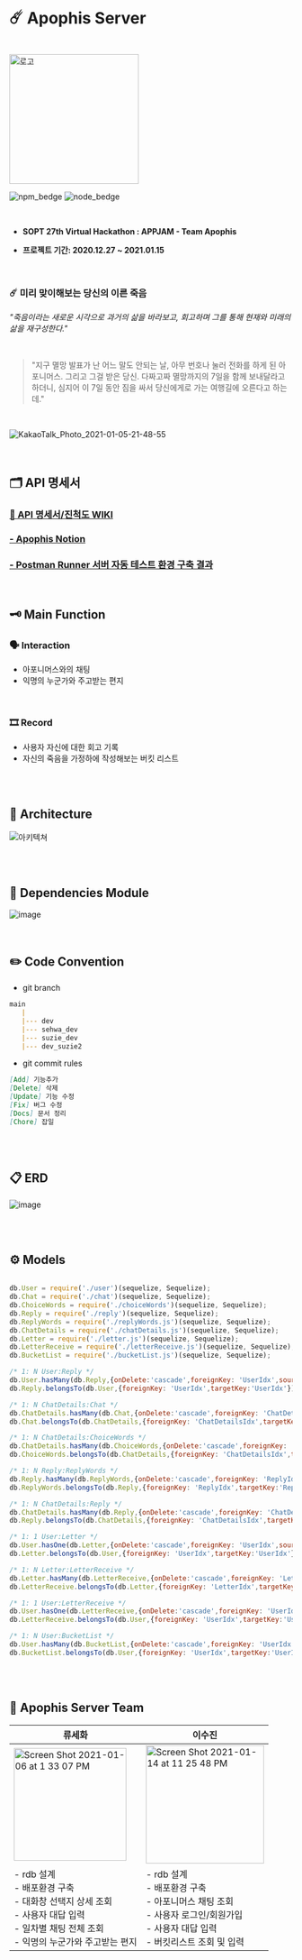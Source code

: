 # ☄️ Apophis Server

<br />

 <img width="230" alt="로고" src="https://user-images.githubusercontent.com/61377122/104701505-8c72bb80-5758-11eb-9de6-8c53bc4b3c4d.png">

 ![npm_bedge](https://img.shields.io/badge/npm-6.14.6-blueviolet)
![node_bedge](https://img.shields.io/badge/node-12.18.3-ff69b4)
<br />

<br />

* <b> SOPT 27th Virtual Hackathon :  APPJAM - Team **Apophis** </b>
    
* <b> 프로젝트 기간: 2020.12.27 ~ 2021.01.15 </b>

<br />

### ☄️ 미리 맞이해보는 당신의 이른 죽음

*"죽음이라는 새로운 시각으로 과거의 삶을 바라보고, 회고하며 그를 통해 현재와 미래의 삶을 재구성한다."*

<br />

> "지구 멸망 발표가 난 어느 말도 안되는 날, 아무 번호나 눌러 전화를 하게 된 아포니머스. 그리고 그걸 받은 당신. 다짜고짜 멸망까지의 7일을 함께 보내달라고 하더니, 심지어 이 7일 동안 짐을 싸서 당신에게로 가는 여행길에 오른다고 하는데."

<br />

![KakaoTalk_Photo_2021-01-05-21-48-55](https://user-images.githubusercontent.com/61377122/103648239-e2e53a80-4f9f-11eb-998a-4f5f9034564c.jpeg)



<br />



## 🗂 API 명세서

### [📝 API 명세서/진척도 WIKI](https://github.com/Apophis-AppJam/ApophisServer/wiki)

### [- Apophis Notion](https://www.notion.so/_Apophis-61bd57af215649dabdc371d26610ade2)


### [- Postman Runner 서버 자동 테스트 환경 구축 결과](https://www.notion.so/suzieep/Apophis-d7557b3b450046e18add354001d81006)

<br />


## 🗝 Main Function

### 🗣 Interaction

- 아포니머스와의 채팅
- 익명의 누군가와 주고받는 편지

<br />

### 🎞 Record

- 사용자 자신에 대한 회고 기록
- 자신의 죽음을 가정하에 작성해보는 버킷 리스트

<br />
<br />


## 🔗 Architecture

![아키텍쳐](https://user-images.githubusercontent.com/61377122/104699071-8af3c400-5755-11eb-94c6-cbb70f5f3ee6.png)

<br />
<br />

## 📖 Dependencies  Module

![image](https://user-images.githubusercontent.com/61377122/104703533-c93fb200-575a-11eb-9f21-51d982a1d5ba.png)

<br />

## ✏️ Code Convention 

- git branch

```markdown
main
   |
   |--- dev
   |--- sehwa_dev
   |--- suzie_dev
   |--- dev_suzie2
```

- git commit rules

```markdown
[Add] 기능추가
[Delete] 삭제
[Update] 기능 수정
[Fix] 버그 수정
[Docs] 문서 정리
[Chore] 잡일
```


<br />
<br />

## 📋 ERD
![image](https://user-images.githubusercontent.com/61377122/104705210-f68d5f80-575c-11eb-898c-6b682450600d.png)

<br />
<br />


## ⚙️ Models
```javascript

db.User = require('./user')(sequelize, Sequelize);
db.Chat = require('./chat')(sequelize, Sequelize);
db.ChoiceWords = require('./choiceWords')(sequelize, Sequelize);
db.Reply = require('./reply')(sequelize, Sequelize);
db.ReplyWords = require('./replyWords.js')(sequelize, Sequelize);
db.ChatDetails = require('./chatDetails.js')(sequelize, Sequelize);
db.Letter = require('./letter.js')(sequelize, Sequelize);
db.LetterReceive = require('./letterReceive.js')(sequelize, Sequelize);
db.BucketList = require('./bucketList.js')(sequelize, Sequelize);

/* 1: N User:Reply */
db.User.hasMany(db.Reply,{onDelete:'cascade',foreignKey: 'UserIdx',sourceKey:'UserIdx'}) 
db.Reply.belongsTo(db.User,{foreignKey: 'UserIdx',targetKey:'UserIdx'});

/* 1: N ChatDetails:Chat */
db.ChatDetails.hasMany(db.Chat,{onDelete:'cascade',foreignKey: 'ChatDetailsIdx',sourceKey:'ChatDetailsIdx'})
db.Chat.belongsTo(db.ChatDetails,{foreignKey: 'ChatDetailsIdx',targetKey:'ChatDetailsIdx'})

/* 1: N ChatDetails:ChoiceWords */
db.ChatDetails.hasMany(db.ChoiceWords,{onDelete:'cascade',foreignKey: 'ChatDetailsIdx',sourceKey:'ChatDetailsIdx'})
db.ChoiceWords.belongsTo(db.ChatDetails,{foreignKey: 'ChatDetailsIdx',targetKey:'ChatDetailsIdx'})

/* 1: N Reply:ReplyWords */
db.Reply.hasMany(db.ReplyWords,{onDelete:'cascade',foreignKey: 'ReplyIdx',sourceKey:'ReplyIdx'})
db.ReplyWords.belongsTo(db.Reply,{foreignKey: 'ReplyIdx',targetKey:'ReplyIdx'})

/* 1: N ChatDetails:Reply */
db.ChatDetails.hasMany(db.Reply,{onDelete:'cascade',foreignKey: 'ChatDetailsIdx',sourceKey:'ChatDetailsIdx'})
db.Reply.belongsTo(db.ChatDetails,{foreignKey: 'ChatDetailsIdx',targetKey:'ChatDetailsIdx'})

/* 1: 1 User:Letter */
db.User.hasOne(db.Letter,{onDelete:'cascade',foreignKey: 'UserIdx',sourceKey:'UserIdx'})
db.Letter.belongsTo(db.User,{foreignKey: 'UserIdx',targetKey:'UserIdx'})

/* 1: N Letter:LetterReceive */
db.Letter.hasMany(db.LetterReceive,{onDelete:'cascade',foreignKey: 'LetterIdx',sourceKey:'LetterIdx'})
db.LetterReceive.belongsTo(db.Letter,{foreignKey: 'LetterIdx',targetKey:'LetterIdx'})

/* 1: 1 User:LetterReceive */
db.User.hasOne(db.LetterReceive,{onDelete:'cascade',foreignKey: 'UserIdx',sourceKey:'UserIdx'})
db.LetterReceive.belongsTo(db.User,{foreignKey: 'UserIdx',targetKey:'UserIdx'})

/* 1: N User:BucketList */
db.User.hasMany(db.BucketList,{onDelete:'cascade',foreignKey: 'UserIdx',sourceKey:'UserIdx'})
db.BucketList.belongsTo(db.User,{foreignKey: 'UserIdx',targetKey:'UserIdx'})


```
<br />





<br />

## 👥  Apophis Server Team

| 류세화                                                       | 이수진                                                       |
| ------------------------------------------------------------ | ------------------------------------------------------------ |
| <img width="200" alt="Screen Shot 2021-01-06 at 1 33 07 PM" src="https://user-images.githubusercontent.com/46921003/103729422-bffc6a00-5023-11eb-84d2-9733d9791b66.png"> | <img width="210" alt="Screen Shot 2021-01-14 at 11 25 48 PM" src="https://user-images.githubusercontent.com/46921003/104603526-db204700-56bf-11eb-9969-bc06e5db9aa4.png"> |
| - rdb 설계<br /> - 배포환경 구축<br />- 대화창 선택지 상세 조회<br /> - 사용자 대답 입력<br />  - 일차별 채팅 전체 조회<br />- 익명의 누군가와 주고받는 편지 | - rdb 설계<br /> - 배포환경 구축<br />- 아포니머스 채팅 조회 <br />- 사용자 로그인/회원가입 <br /> - 사용자 대답 입력<br />- 버킷리스트 조회 및 입력 |

